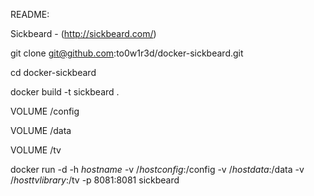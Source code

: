 README:

Sickbeard - (http://sickbeard.com/)

git clone git@github.com:to0w1r3d/docker-sickbeard.git 

cd docker-sickbeard 

docker build -t sickbeard .  

VOLUME /config

VOLUME /data

VOLUME /tv

docker run -d -h _hostname_ -v /_hostconfig_:/config -v /_hostdata_:/data -v /_hosttvlibrary_:/tv -p 8081:8081 sickbeard
